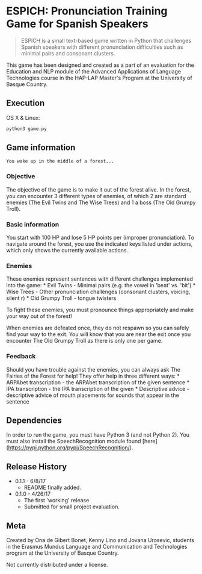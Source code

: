 # ESPICH: Pronunciation Training Game for Spanish Speakers
> ESPICH is a small text-based game written in Python that challenges Spanish
speakers with different pronunciation difficulties such as minimal pairs and
consonant clusters.

This game has been designed and created as a part of an evaluation for the
Education and NLP module of the Advanced Applications of Language Technologies
course in the HAP-LAP Master's Program at the University of Basque Country.

## Execution

OS X & Linux:

```sh
python3 game.py
```

## Game information
```
You wake up in the middle of a forest...
```
### Objective
The objective of the game is to make it out of the forest alive.
In the forest, you can encounter 3 different types of enemies, of which 2 are
standard enemies (The Evil Twins and The Wise Trees) and 1 a boss (The Old
Grumpy Troll).

### Basic information
You start with 100 HP and lose 5 HP points per (improper pronunciation).
To navigate around the forest, you use the indicated keys listed under actions,
which only shows the currently available actions.

### Enemies
These enemies represent sentences with different challenges implemented into the
game:
    * Evil Twins - Minimal pairs (e.g. the vowel in 'beat' vs. 'bit')
    * Wise Trees - Other pronunciation challenges (consonant clusters, voicing,
      silent r)
    * Old Grumpy Troll - tongue twisters

To fight these enemies, you must pronounce things appropriately and make your
way out of the forest!

When enemies are defeated once, they do not respawn so you can safely find your
way to the exit. You will know that you are near the exit once you encounter The
Old Grumpy Troll as there is only one per game.

### Feedback
Should you have trouble against the enemies, you can always ask The Fairies of
the Forest for help! They offer help in three different ways:
    * ARPAbet transcription - the ARPAbet transcription of the given sentence
    * IPA transcription - the IPA transcription of the given
    * Descriptive advice - descriptive advice of mouth placements for sounds that
    appear in the sentence

## Dependencies

In order to run the game, you must have Python 3 (and not Python 2).
You must also install the SpeechRecognition module found [here]
(https://pypi.python.org/pypi/SpeechRecognition/).


## Release History

* 0.1.1 - 6/8/17
    * README finally added.
* 0.1.0 - 4/26/17
    * The first 'working' release
    * Submitted for small project evaluation.


## Meta

Created by Ona de Gibert Bonet, Kenny Lino and Jovana Urosevic, students in the
Erasmus Mundus Language and Communication and Technologies program at the
University of Basque Country.

Not currently distributed under a license.
